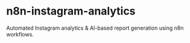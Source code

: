 # n8n-instagram-analytics
Automated Instagram analytics &amp; AI-based report generation using n8n workflows.
